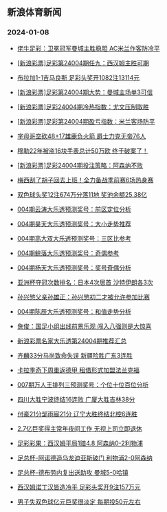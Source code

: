 ## 新浪体育新闻 
### 2024-01-08

+ [佬牛足彩：卫冕冠军曼城主胜稳胆 AC米兰作客防冷平](https://sports.sina.com.cn/l/2024-01-07/doc-inaasink0005493.shtml)

+ [[新浪彩票]足彩第24004期任九：西汉姆主胜可期](https://sports.sina.com.cn/l/2024-01-07/doc-inaascen0118164.shtml)

+ [布拉加1-1吉马良斯 足彩头奖开1082注13114元](https://sports.sina.com.cn/l/2024-01-07/doc-inaascee0789742.shtml)

+ [[新浪彩票]足彩第24004期大势：曼城主场单3可信](https://sports.sina.com.cn/l/2024-01-07/doc-inaascen0118045.shtml)

+ [[新浪彩票]足彩24004期冷热指数：尤文压制取胜](https://sports.sina.com.cn/l/2024-01-07/doc-inaascek7307007.shtml)

+ [[新浪彩票]足彩第24004期盈亏指数：米兰客场防平](https://sports.sina.com.cn/l/2024-01-07/doc-inaascek7306935.shtml)

+ [字母哥空砍48+17雄鹿负火箭 爵士力克无帝76人](https://sports.sina.com.cn/basketball/nba/2024-01-07/doc-inaaspuf9891455.shtml)

+ [穆勒22年被盗16块手表总计50万欧 终于破案了！](https://sports.sina.com.cn/global/germany/2024-01-07/doc-inaaspuf9910052.shtml)

+ [[新浪彩票]足彩24004期投注策略：阿森纳不败](https://sports.sina.com.cn/l/2024-01-07/doc-inaascek7306847.shtml)

+ [梅西刮了胡子回去上班！全力备战季前赛6场热身赛](https://sports.sina.com.cn/global/others/2024-01-07/doc-inaaspuc0312240.shtml)

+ [双色球头奖12注674万分落11地 奖池余额25.38亿](https://sports.sina.com.cn/l/2024-01-07/doc-inaatkxu6625983.shtml)

+ [004期云涛大乐透预测奖号：前区定位分析](https://sports.sina.com.cn/l/2024-01-07/doc-inaastzz0185090.shtml)

+ [004期昊天大乐透预测奖号：大小走势推荐](https://sports.sina.com.cn/l/2024-01-07/doc-inaasuaa6962399.shtml)

+ [004期高大双大乐透预测奖号：三区比参考](https://sports.sina.com.cn/l/2024-01-07/doc-inaasuaa6962062.shtml)

+ [004期鲸落大乐透预测奖号：奇偶参考](https://sports.sina.com.cn/l/2024-01-07/doc-inaasuaa6961905.shtml)

+ [004期杨天大乐透预测奖号：奖号奇偶分析](https://sports.sina.com.cn/l/2024-01-07/doc-inaasuaa6961770.shtml)

+ [亚洲杯夺冠次数排名：日本4次居首 沙特伊朗各3次](https://sports.sina.com.cn/china/asia/2024-01-07/doc-inaasina0692020.shtml)

+ [孙兴慜父亲孙雄正：孙兴慜初二才被允许参加比赛](https://sports.sina.com.cn/g/pl/2024-01-07/doc-inaaters0247833.shtml)

+ [004期陈辰大乐透预测奖号：和值走势分析](https://sports.sina.com.cn/l/2024-01-07/doc-inaastzw0453144.shtml)

+ [詹俊：国足小组出线前景乐观 闯入八强则是大惊喜](https://sports.sina.com.cn/china/national/2024-01-07/doc-inaasyix0081794.shtml)

+ [新浪彩票名家大乐透第24004期推荐汇总](https://sports.sina.com.cn/l/2024-01-07/doc-inaastzw0458699.shtml)

+ [齐麟33分马尚致命失误 新疆险胜广东3连胜](https://sports.sina.com.cn/basketball/cba/2024-01-07/doc-inaatkxs9851843.shtml)

+ [卡拉季奇下周重返德甲 租借形式加盟法兰克福](https://sports.sina.com.cn/global/germany/2024-01-07/doc-inaaterw6750371.shtml)

+ [007期万人王排列三预测奖号：个位十位百位分析](https://sports.sina.com.cn/l/2024-01-07/doc-inaasuac9783355.shtml)

+ [四川大胜宁波终结16连败 广厦大胜吉林38分](https://sports.sina.com.cn/basketball/cba/2024-01-07/doc-inaatkxs9850816.shtml)

+ [付豪21分邹雨宸21分 辽宁大胜终结北控6连胜](https://sports.sina.com.cn/basketball/cba/2024-01-07/doc-inaatkxs9850179.shtml)

+ [2.7亿巨奖得主常年夜间工作 无视上司立即退休](https://sports.sina.com.cn/l/2024-01-08/doc-inaauhch9389560.shtml)

+ [足彩彩果：西汉姆平局1赔4.8 阿森纳0-2利物浦](https://sports.sina.com.cn/l/2024-01-08/doc-inaauhck6170423.shtml)

+ [足总杯-阿诺德造乌龙迪亚斯破门 利物浦2-0阿森纳](https://sports.sina.com.cn/g/pl/2024-01-08/doc-inaauhch9390714.shtml)

+ [足总杯-德布劳内复出送助攻 曼城5-0哈镇](https://sports.sina.com.cn/g/pl/2024-01-08/doc-inaauhch9394811.shtml)

+ [西汉姆诺丁汉皆造冷平 足彩头奖开9注157万元](https://sports.sina.com.cn/l/2024-01-08/doc-inaauhck6170423.shtml)

+ [男子失双色球亿元巨奖很淡定 每期投50元左右](https://sports.sina.com.cn/l/2024-01-08/doc-inaauhch9390245.shtml)

